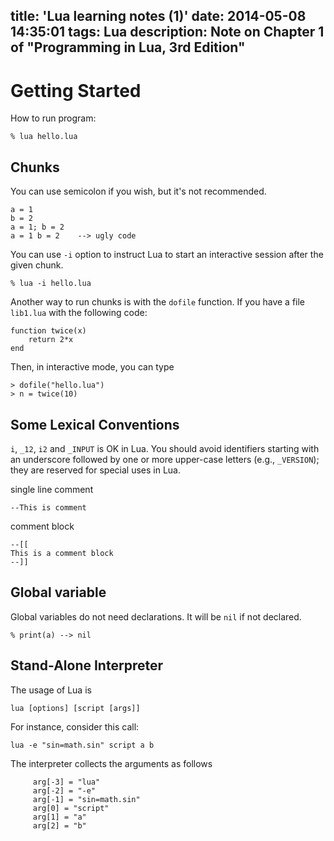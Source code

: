 title: 'Lua learning notes (1)'
date: 2014-05-08 14:35:01
tags: Lua
description: Note on Chapter 1 of "Programming in Lua, 3rd Edition"
---

# Getting Started

How to run program:

```
% lua hello.lua
```
## Chunks

You can use semicolon if you wish, but it's not recommended.

```
a = 1
b = 2
a = 1; b = 2
a = 1 b = 2    --> ugly code
```
You can use `-i` option to instruct Lua to start an interactive session after the given chunk.

```
% lua -i hello.lua
```
Another way to run chunks is with the `dofile` function.
If you have a file `lib1.lua` with the following code:

```
function twice(x)
    return 2*x
end
```

Then, in interactive mode, you can type

```
> dofile("hello.lua")
> n = twice(10)
```
## Some Lexical Conventions

`i`, `_12`, `i2` and `_INPUT` is OK in Lua. You should avoid identifiers starting with an underscore followed by one or more upper-case letters (e.g., `_VERSION`); they are reserved for special uses in Lua.

single line comment

```
--This is comment
```

comment block

```
--[[
This is a comment block
--]]
```

## Global variable

Global variables do not need declarations. It will be `nil` if not declared.

```
% print(a) --> nil
```
## Stand-Alone Interpreter

The usage of Lua is

```
lua [options] [script [args]]
```
For instance, consider this call:

```
lua -e "sin=math.sin" script a b
```
The interpreter collects the arguments as follows

```
     arg[-3] = "lua"
     arg[-2] = "-e"
     arg[-1] = "sin=math.sin"
     arg[0] = "script"
     arg[1] = "a"
     arg[2] = "b"
```
